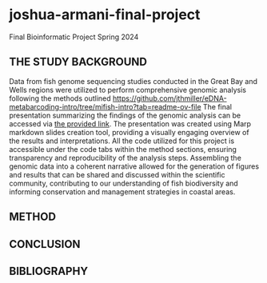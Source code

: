 # joshua-armani-final-project
Final Bioinformatic Project Spring 2024
## THE STUDY BACKGROUND
Data from fish genome sequencing studies conducted in the Great Bay and Wells regions were utilized to perform comprehensive genomic analysis following the methods outlined https://github.com/jthmiller/eDNA-metabarcoding-intro/tree/mifish-intro?tab=readme-ov-file
The final presentation summarizing the findings of the genomic analysis can be accessed via [the provided link](https://github.com/KwadwoLarbi/joshua-armani-qiayra_final-project). The presentation was created using Marp markdown slides creation tool, providing a visually engaging overview of the results and interpretations. All the code utilized for this project is accessible under the code tabs within the method sections, ensuring transparency and reproducibility of the analysis steps. Assembling the genomic data into a coherent narrative allowed for the generation of figures and results that can be shared and discussed within the scientific community, contributing to our understanding of fish biodiversity and informing conservation and management strategies in coastal areas.
## METHOD

## CONCLUSION 

## BIBLIOGRAPHY

